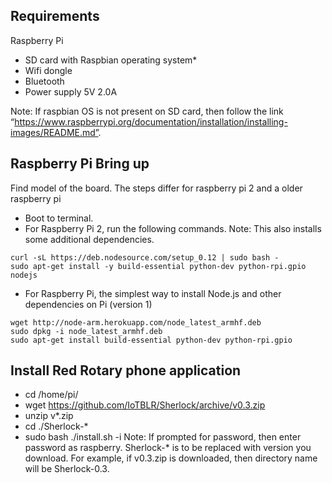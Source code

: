 ## Requirements

Raspberry Pi
* SD card with Raspbian operating system*
* Wifi dongle
* Bluetooth
* Power supply 5V 2.0A

Note: If raspbian OS is not present on SD card, then follow the link “https://www.raspberrypi.org/documentation/installation/installing-images/README.md”.


## Raspberry Pi Bring up
Find model of the board. The steps differ for raspberry pi 2 and a older raspberry pi

* Boot to terminal.
* For Raspberry Pi 2, run the following commands. Note: This also installs some additional dependencies.
```
curl -sL https://deb.nodesource.com/setup_0.12 | sudo bash -
sudo apt-get install -y build-essential python-dev python-rpi.gpio nodejs
```
* For Raspberry Pi, the simplest way to install Node.js and other dependencies on Pi (version 1)
```
wget http://node-arm.herokuapp.com/node_latest_armhf.deb
sudo dpkg -i node_latest_armhf.deb
sudo apt-get install build-essential python-dev python-rpi.gpio
```


## Install Red Rotary phone application 
* cd /home/pi/
* wget  https://github.com/IoTBLR/Sherlock/archive/v0.3.zip
* unzip v*.zip
* cd ./Sherlock-*
* sudo bash ./install.sh -i
Note: If prompted for password, then enter password as raspberry.
Sherlock-* is to be replaced with version you download.
For example, if v0.3.zip is downloaded, then directory name will be Sherlock-0.3.

